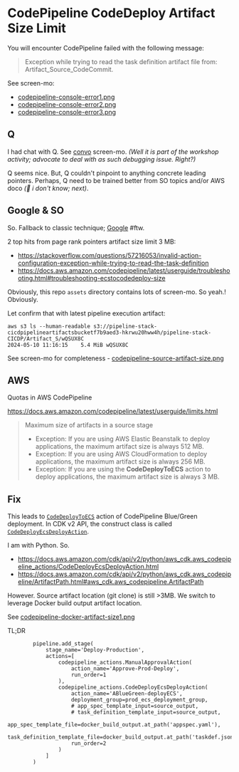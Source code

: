 # CodePipeline CodeDeploy Artifact Size Limit

You will encounter CodePipeline failed with the following message:

> Exception while trying to read the task definition artifact file from: Artifact_Source_CodeCommit.

See screen-mo:
- [codepipeline-console-error1.png](codepipeline-console-error1.png)
- [codepipeline-console-error2.png](codepipeline-console-error2.png)
- [codepipeline-console-error3.png](codepipeline-console-error3.png)

## Q

I had chat with Q. See [convo](convo-with-Q.png) screen-mo. _(Well it is part of the workshop activity; advocate to deal with as such debugging issue. Right?)_

Q seems nice. But, Q couldn't pinpoint to anything concrete leading pointers. Perhaps, Q need to be trained better from SO topics and/or AWS doco _(:shrug: i don't know; next)_.

## Google & SO

So. Fallback to classic technique; [Google](https://www.google.com/search?q=Exception+while+trying+to+read+the+task+definition+artifact+file+from%3A+Artifact_Source_CodeCommit) #ftw.

2 top hits from page rank pointers artifact size limit 3 MB:

- https://stackoverflow.com/questions/57216053/invalid-action-configuration-exception-while-trying-to-read-the-task-definition
- https://docs.aws.amazon.com/codepipeline/latest/userguide/troubleshooting.html#troubleshooting-ecstocodedeploy-size

Obviously, this repo `assets` directory contains lots of screen-mo. So yeah.! Obviously. 

Let confirm that with latest pipeline execution artifact:

```
aws s3 ls --human-readable s3://pipeline-stack-cicdpipelineartifactsbucketf7b9aed3-hkrwu20hww4h/pipeline-stack-CICDP/Artifact_S/wQSUX8C
2024-05-10 11:16:15    5.4 MiB wQSUX8C
```

See screen-mo for completeness - [codepipeline-source-artifact-size.png](codepipeline-source-artifact-size.png)

## AWS

Quotas in AWS CodePipeline

https://docs.aws.amazon.com/codepipeline/latest/userguide/limits.html

> Maximum size of artifacts in a source stage
> 
> * Exception: If you are using AWS Elastic Beanstalk to deploy applications, the maximum artifact size is always 512 MB.
> * Exception: If you are using AWS CloudFormation to deploy applications, the maximum artifact size is always 256 MB.
> * Exception: If you are using the **CodeDeployToECS** action to deploy applications, the maximum artifact size is always 3 MB.

## Fix

This leads to [`CodeDeployToECS`](https://docs.aws.amazon.com/codepipeline/latest/userguide/action-reference-ECSbluegreen.html) action of CodePipeline Blue/Green deployment. In CDK v2 API, the construct class is called [`CodeDeployEcsDeployAction`](https://docs.aws.amazon.com/cdk/api/v2/docs/aws-cdk-lib.aws_codepipeline_actions.CodeDeployEcsDeployAction.html).

I am with Python. So.

- https://docs.aws.amazon.com/cdk/api/v2/python/aws_cdk.aws_codepipeline_actions/CodeDeployEcsDeployAction.html
- https://docs.aws.amazon.com/cdk/api/v2/python/aws_cdk.aws_codepipeline/ArtifactPath.html#aws_cdk.aws_codepipeline.ArtifactPath

However. Source artifact location (git clone) is still >3MB. We switch to leverage Docker build output artifact location.

See [codepipeline-docker-artifact-size1.png](codepipeline-docker-artifact-size1.png)

TL;DR

```
        pipeline.add_stage(
            stage_name='Deploy-Production',
            actions=[
                codepipeline_actions.ManualApprovalAction(
                    action_name='Approve-Prod-Deploy',
                    run_order=1
                ),
                codepipeline_actions.CodeDeployEcsDeployAction(
                    action_name='ABlueGreen-deployECS',
                    deployment_group=prod_ecs_deployment_group,
                    # app_spec_template_input=source_output,
                    # task_definition_template_input=source_output,
                    app_spec_template_file=docker_build_output.at_path('appspec.yaml'),
                    task_definition_template_file=docker_build_output.at_path('taskdef.json'),
                    run_order=2
                )
            ]
        )
```
